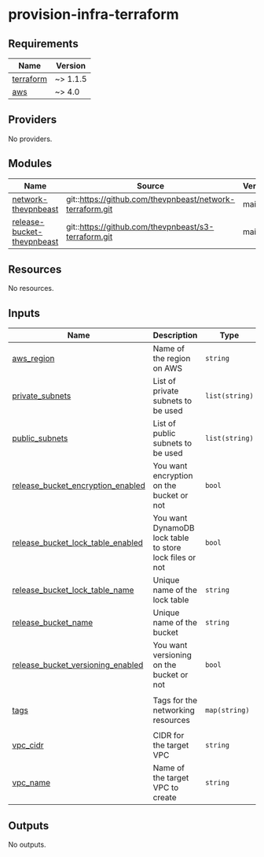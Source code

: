 # provision-infra-terraform

<!-- BEGINNING OF PRE-COMMIT-TERRAFORM DOCS HOOK -->
## Requirements

| Name | Version |
|------|---------|
| <a name="requirement_terraform"></a> [terraform](#requirement\_terraform) | ~> 1.1.5 |
| <a name="requirement_aws"></a> [aws](#requirement\_aws) | ~> 4.0 |

## Providers

No providers.

## Modules

| Name | Source | Version |
|------|--------|---------|
| <a name="module_network-thevpnbeast"></a> [network-thevpnbeast](#module\_network-thevpnbeast) | git::https://github.com/thevpnbeast/network-terraform.git | main |
| <a name="module_release-bucket-thevpnbeast"></a> [release-bucket-thevpnbeast](#module\_release-bucket-thevpnbeast) | git::https://github.com/thevpnbeast/s3-terraform.git | main |

## Resources

No resources.

## Inputs

| Name | Description | Type | Default | Required |
|------|-------------|------|---------|:--------:|
| <a name="input_aws_region"></a> [aws\_region](#input\_aws\_region) | Name of the region on AWS | `string` | `"us-east-1"` | no |
| <a name="input_private_subnets"></a> [private\_subnets](#input\_private\_subnets) | List of private subnets to be used | `list(string)` | <pre>[<br>  "10.0.1.0/24"<br>]</pre> | no |
| <a name="input_public_subnets"></a> [public\_subnets](#input\_public\_subnets) | List of public subnets to be used | `list(string)` | <pre>[<br>  "10.0.10.0/24"<br>]</pre> | no |
| <a name="input_release_bucket_encryption_enabled"></a> [release\_bucket\_encryption\_enabled](#input\_release\_bucket\_encryption\_enabled) | You want encryption on the bucket or not | `bool` | `true` | no |
| <a name="input_release_bucket_lock_table_enabled"></a> [release\_bucket\_lock\_table\_enabled](#input\_release\_bucket\_lock\_table\_enabled) | You want DynamoDB lock table to store lock files or not | `bool` | `false` | no |
| <a name="input_release_bucket_lock_table_name"></a> [release\_bucket\_lock\_table\_name](#input\_release\_bucket\_lock\_table\_name) | Unique name of the lock table | `string` | `"thevpnbeast-release-locks"` | no |
| <a name="input_release_bucket_name"></a> [release\_bucket\_name](#input\_release\_bucket\_name) | Unique name of the bucket | `string` | `"thevpnbeast-releases-1"` | no |
| <a name="input_release_bucket_versioning_enabled"></a> [release\_bucket\_versioning\_enabled](#input\_release\_bucket\_versioning\_enabled) | You want versioning on the bucket or not | `bool` | `true` | no |
| <a name="input_tags"></a> [tags](#input\_tags) | Tags for the networking resources | `map(string)` | <pre>{<br>  "project": "thevpnbeast"<br>}</pre> | no |
| <a name="input_vpc_cidr"></a> [vpc\_cidr](#input\_vpc\_cidr) | CIDR for the target VPC | `string` | `"10.0.0.0/16"` | no |
| <a name="input_vpc_name"></a> [vpc\_name](#input\_vpc\_name) | Name of the target VPC to create | `string` | `"thevpnbeast-vpc"` | no |

## Outputs

No outputs.
<!-- END OF PRE-COMMIT-TERRAFORM DOCS HOOK -->
